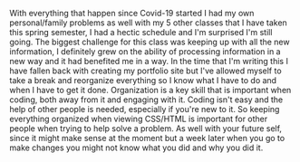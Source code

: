 With everything that happen since Covid-19 started I had my own personal/family problems as well with my 5 other classes that I have taken this spring semester, I had a hectic schedule and I'm surprised I'm still going. The biggest challenge for this class was keeping up with all the new information, I definitely grew on the ability of processing information in a new way and it had benefited me in a way. In the time that I'm writing this I have fallen back with creating my portfolio site but I've allowed myself to take a break and reorganize everything so I know what I have to do and when I have to get it done.
Organization is a key skill that is important when coding, both away from it and engaging with it. Coding isn't easy and the help of other people is needed, especially if you're new to it. So keeping everything organized when viewing CSS/HTML is important for other people when trying to help solve a problem. As well with your future self, since it might make sense at the moment but a week later when you go to make changes you might not know what you did and why you did it. 